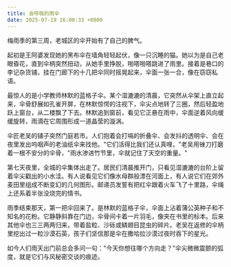 ```yaml
---
title: 会呼吸的雨伞
date: 2025-07-19 16:00:33 +0800
---
```


梅雨季的第三周，老城区的伞开始有了自己的脾气。

起初是王阿婆发现她的黑布伞在墙角轻轻起伏，像一只沉睡的猫。她以为是自己老眼昏花，直到伞柄突然扭动，从她手里挣脱，啪嗒啪嗒跳进了雨里。接着是巷口的李记杂货铺，挂在门廊下的十几把伞同时摇晃起来，伞面一张一合，像在窃窃私语。

最惊人的是小学教师林默的蓝格子伞。某个湿漉漉的清晨，它突然从伞架上直立起来，伞骨舒展如孔雀开屏，在林默惊愕的注视下，伞尖点地转了三圈，然后轻盈地跃上窗台，从二楼飘了下去。林默追到窗前，看见它正悬在雨中，伞面逆着风向缓缓旋转，雨滴在它周围形成一道晶莹的漩涡。

伞匠老吴的铺子突然门庭若市。人们抱着会打嗝的折叠伞、会发抖的透明伞、会在夜里发出呜咽声的老油纸伞来找他。"它们活得比我们还认真哩，"老吴用锉刀打磨着一根不安分的伞骨，"雨水渗进竹节里，伞就记住了天空的重量。"

第七天夜里，全城的伞集体出走了。居民们清晨推开门，只看见湿漉漉的台阶上留着伞尖戳出的小水洼。有人说看见它们像水母群般漂在河面上，有人说它们在郊外麦田里组成不断变幻的几何图形。邮递员发誓有把红伞跟着火车飞了十里路，伞绳上还系着半张没烧完的情书。

雨季结束那天，第一把伞回来了。是林默的蓝格子伞，伞面上沾着蒲公英种子和不知名的花粉。它静静斜靠在门边，伞骨间卡着一片羽毛，像夹在书里的标本。后来其他伞也三三两两归来，带着盐粒、沙砾或鳞翅目昆虫的碎片。老吴在返修的伞柄里挖出过一粒沙漠石英，孩子们坚信那是伞在撒哈拉沙漠过夜时吞下的星光。

如今人们雨天出门前总会多问一句："今天你想往哪个方向走？"伞尖微微震颤的弧度，就是它们与风秘密交谈的痕迹。
